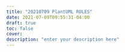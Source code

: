 ```yaml
---
title: "20210709 PlantUML RULES"
date: 2021-07-09T09:55:31-04:00
draft: true
toc: false
cover:
description: "enter your description here"
---
```


